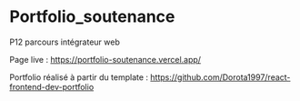 # Portfolio_soutenance

P12 parcours intégrateur web

Page live : https://portfolio-soutenance.vercel.app/

Portfolio réalisé à partir du template : https://github.com/Dorota1997/react-frontend-dev-portfolio
